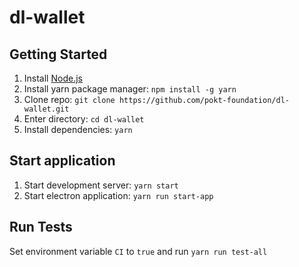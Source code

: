 # dl-wallet

## Getting Started
1. Install [Node.js](https://nodejs.org/en/)
2. Install yarn package manager: `npm install -g yarn`
3. Clone repo: `git clone https://github.com/pokt-foundation/dl-wallet.git`
4. Enter directory: `cd dl-wallet`
5. Install dependencies: `yarn`

## Start application
1. Start development server: `yarn start`
2. Start electron application: `yarn run start-app`

## Run Tests
Set environment variable `CI` to `true` and run `yarn run test-all`
